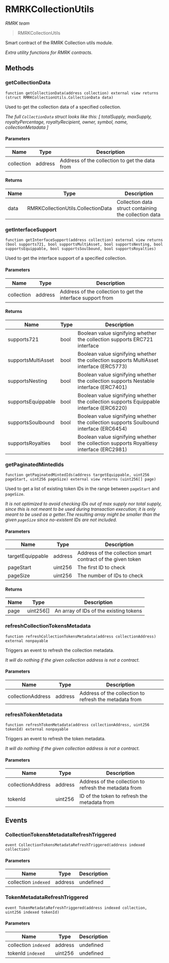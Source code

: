 # RMRKCollectionUtils

*RMRK team*

> RMRKCollectionUtils

Smart contract of the RMRK Collection utils module.

*Extra utility functions for RMRK contracts.*

## Methods

### getCollectionData

```solidity
function getCollectionData(address collection) external view returns (struct RMRKCollectionUtils.CollectionData data)
```

Used to get the collection data of a specified collection.

*The full `CollectionData` struct looks like this:  [      totalSupply,      maxSupply,      royaltyPercentage,      royaltyRecipient,      owner,      symbol,      name,      collectionMetadata  ]*

#### Parameters

| Name | Type | Description |
|---|---|---|
| collection | address | Address of the collection to get the data from |

#### Returns

| Name | Type | Description |
|---|---|---|
| data | RMRKCollectionUtils.CollectionData | Collection data struct containing the collection data |

### getInterfaceSupport

```solidity
function getInterfaceSupport(address collection) external view returns (bool supports721, bool supportsMultiAsset, bool supportsNesting, bool supportsEquippable, bool supportsSoulbound, bool supportsRoyalties)
```

Used to get the interface support of a specified collection.



#### Parameters

| Name | Type | Description |
|---|---|---|
| collection | address | Address of the collection to get the interface support from |

#### Returns

| Name | Type | Description |
|---|---|---|
| supports721 | bool | Boolean value signifying whether the collection supports ERC721 interface |
| supportsMultiAsset | bool | Boolean value signifying whether the collection supports MultiAsset interface (ERC5773) |
| supportsNesting | bool | Boolean value signifying whether the collection supports Nestable interface (ERC7401) |
| supportsEquippable | bool | Boolean value signifying whether the collection supports Equippable interface (ERC6220) |
| supportsSoulbound | bool | Boolean value signifying whether the collection supports Soulbound interface (ERC6454) |
| supportsRoyalties | bool | Boolean value signifying whether the collection supports Royaltiesy interface (ERC2981) |

### getPaginatedMintedIds

```solidity
function getPaginatedMintedIds(address targetEquippable, uint256 pageStart, uint256 pageSize) external view returns (uint256[] page)
```

Used to get a list of existing token IDs in the range between `pageStart` and `pageSize`.

*It is not optimized to avoid checking IDs out of max supply nor total supply, since this is not meant to be  used during transaction execution; it is only meant to be used as a getter.The resulting array might be smaller than the given `pageSize` since no-existent IDs are not included.*

#### Parameters

| Name | Type | Description |
|---|---|---|
| targetEquippable | address | Address of the collection smart contract of the given token |
| pageStart | uint256 | The first ID to check |
| pageSize | uint256 | The number of IDs to check |

#### Returns

| Name | Type | Description |
|---|---|---|
| page | uint256[] | An array of IDs of the existing tokens |

### refreshCollectionTokensMetadata

```solidity
function refreshCollectionTokensMetadata(address collectionAddress) external nonpayable
```

Triggers an event to refresh the collection metadata.

*It will do nothing if the given collection address is not a contract.*

#### Parameters

| Name | Type | Description |
|---|---|---|
| collectionAddress | address | Address of the collection to refresh the metadata from |

### refreshTokenMetadata

```solidity
function refreshTokenMetadata(address collectionAddress, uint256 tokenId) external nonpayable
```

Triggers an event to refresh the token metadata.

*It will do nothing if the given collection address is not a contract.*

#### Parameters

| Name | Type | Description |
|---|---|---|
| collectionAddress | address | Address of the collection to refresh the metadata from |
| tokenId | uint256 | ID of the token to refresh the metadata from |



## Events

### CollectionTokensMetadataRefreshTriggered

```solidity
event CollectionTokensMetadataRefreshTriggered(address indexed collection)
```





#### Parameters

| Name | Type | Description |
|---|---|---|
| collection `indexed` | address | undefined |

### TokenMetadataRefreshTriggered

```solidity
event TokenMetadataRefreshTriggered(address indexed collection, uint256 indexed tokenId)
```





#### Parameters

| Name | Type | Description |
|---|---|---|
| collection `indexed` | address | undefined |
| tokenId `indexed` | uint256 | undefined |



